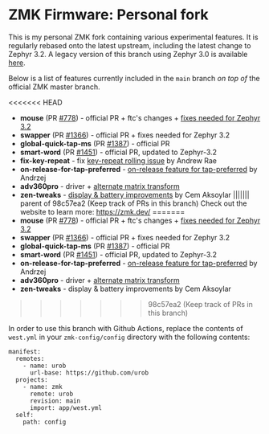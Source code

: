 # ZMK Firmware: Personal fork

This is my personal ZMK fork containing various experimental features. It is regularly
rebased onto the latest upstream, including the latest change to Zephyr 3.2. A legacy 
version of this branch using Zephyr 3.0 is available [here](https://github.com/urob/zmk/tree/main-3.0).

Below is a list of features
currently included in the `main` branch *on top of* the official ZMK master branch.

<<<<<<< HEAD
* **mouse** (PR [#778](https://github.com/zmkfirmware/zmk/pull/778)) - official PR + ftc's changes + [fixes needed for Zephyr 3.2](https://github.com/urob/zmk/tree/mouse-3.2)
* **swapper** (PR [#1366](https://github.com/zmkfirmware/zmk/pull/1366)) - official PR + fixes needed for Zephyr 3.2
* **global-quick-tap-ms** (PR [#1387](https://github.com/zmkfirmware/zmk/pull/1387)) - official PR
* **smart-word** (PR [#1451](https://github.com/zmkfirmware/zmk/pull/1451)) - official PR, updated to Zephyr-3.2
* **fix-key-repeat** - fix [key-repeat rolling issue](https://github.com/zmkfirmware/zmk/issues/1207)
 by Andrew Rae 
* **on-release-for-tap-preferred** - [on-release feature for tap-preferred](https://github.com/celejewski/zmk/commit/d7a8482712d87963e59b74238667346221199293) by Andrzej
* **adv360pro** - driver + [alternate matrix transform](https://github.com/urob/adv360-demo-config#alternate-matrix-transform) 
* **zen-tweaks** - [display & battery improvements](https://github.com/caksoylar/zmk/tree/caksoylar/zen-v1%2Bv2) by Cem Aksoylar
||||||| parent of 98c57ea2 (Keep track of PRs in this branch)
Check out the website to learn more: https://zmk.dev/
=======
* **mouse** (PR [#778](https://github.com/zmkfirmware/zmk/pull/778)) - official PR + ftc's changes + [fixes needed for Zephyr 3.2](https://github.com/urob/zmk/tree/mouse-3.2)
* **swapper** (PR [#1366](https://github.com/zmkfirmware/zmk/pull/1366)) - official PR + fixes needed for Zephyr 3.2
* **global-quick-tap-ms** (PR [#1387](https://github.com/zmkfirmware/zmk/pull/1387)) - official PR
* **smart-word** (PR [#1451](https://github.com/zmkfirmware/zmk/pull/1451)) - official PR, updated to Zephyr-3.2
* **on-release-for-tap-preferred** - [on-release feature for tap-preferred](https://github.com/celejewski/zmk/commit/d7a8482712d87963e59b74238667346221199293) by Andrzej
* **adv360pro** - driver + [alternate matrix transform](https://github.com/urob/adv360-demo-config#alternate-matrix-transform) 
* **zen-tweaks** - display & battery improvements by Cem Aksoylar
>>>>>>> 98c57ea2 (Keep track of PRs in this branch)

In order to use this branch with Github Actions, replace the contents of `west.yml` in
your `zmk-config/config` directory with the following contents:
```
manifest:
  remotes:
    - name: urob
      url-base: https://github.com/urob
  projects:
    - name: zmk
      remote: urob
      revision: main
      import: app/west.yml
  self:
    path: config
```
